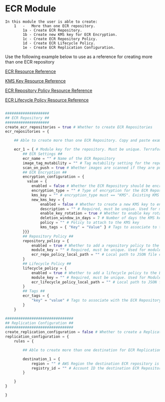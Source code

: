 # ECR Module

```
In this module the user is able to create:
    1   -   More than one ECR repository.
        1a - Create ECR Repository.
        1b - Create new KMS key for ECR Encryption.
        1c - Create ECR Repository Policy.
        1d - Create ECR Lifecycle Policy.
        1e - Create ECR Replication Configuration.
```

Use the following example below to use as a reference for creating more than one ECR repository

[ECR Resource Reference](https://registry.terraform.io/providers/hashicorp/aws/latest/docs/resources/ecr_repository)

[KMS Key Resource Reference](https://registry.terraform.io/providers/hashicorp/aws/latest/docs/resources/kms_key)

[ECR Repository Policy Resource Reference](https://registry.terraform.io/providers/hashicorp/aws/latest/docs/resources/ecr_repository_policy)

[ECR Lifecycle Policy Resource Reference](https://registry.terraform.io/providers/hashicorp/aws/latest/docs/resources/ecr_lifecycle_policy)

```terraform

####################
## ECR Repository ##
####################
create_ecr_repositories = true # Whether to create ECR Repositories
ecr_repositories = {

    ## Able to create more than one ECR Repository. Copy and paste example below

    ecr_1 = { # Module key for the repository. Must be unique. Terraform does not process duplicates
        ## ECR Settings ##
        ecr_name = "" # Name of the ECR Repository
        image_tag_mutability = "" # Tag mutability setting for the repository
        scan_on_push = true # Whether images are scanned if they are pushed into this ECR Repository
        ## ECR Encryption ##
        encryption_configuration = {
          value = {
            enabled = false # Whether the ECR Repository should be encrypted
            encryption_type = "" # Type of encryption for the ECR Repository
            kms_key = "" # encryption_type must == "KMS". Existing KMS key ARN to use for encrypting the ECR Repository
            new_kms_key = {
                enabled = false # Whether to create a new KMS key to encrypt the ECR Repository
                description = "" # Required, must be unqiue. Used for module reference
                enable_key_rotation = true # Whether to enable key rotation
                deletion_window_in_days = 7 # Number of days the KMS key is active before deletion
                policy = "" # Policy to attach to the KMS key
                kms_tags = { "Key" = "Value" } # Tags to associate to the KMS key
        }}}
        ## Repository Policy ##
        repository_policy = {
            enabled = true # Whether to add a repository policy to the ECR Repository
            module_key = "" # Required, must be unique. Used for module reference            
            ecr_repo_policy_local_path = "" # Local path to JSON file containing repository policy
        }
        ## Lifecycle Policy ##
        lifecycle_policy = {
            enabled = true # Whether to add a lifecycle policy to the ECR Repository
            module_key = "" # Required, must be unique. Used for Module reference
            ecr_lifecycle_policy_local_path = "" # Local path to JSON file containing lifecycle policy
        }
        ## Tags ##
        ecr_tags = {
            "key" = "value" # Tags to associate with the ECR Repository
        }
    }

###############################
## Replication Configuration ##
###############################
create_replication_configuration = false # Whether to create a Replication Configuration
replication_configuration = {
    rules = {

        ## Able to create more than one destination for ECR Replication. Copy and paste example below

        destination_1 = {
            region = "" # AWS Region the destination ECR repository is located for replication
            registry_id = "" # Account ID the destination ECR Repository is located in for replication 
        }

    }
}

}

```